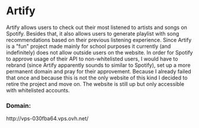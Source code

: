 <h1>Artify</h1>

Artify allows users to check out their most listened to artists and songs on Spotify. Besides that, it also allows users to generate playlist with song recommendations based on their previous listening experience.
Since Artify is a "fun" project made mainly for school purposes it currently (and indefinitely) does not allow outside users on the website. In order for Spotify to approve usage of their API to non-whitelisted users, I would have to rebrand (since Artify apparently sounds to similar to Spotify), set up a more permanent domain and pray for their approvement. Because I already failed that once and because this is not the only website of this kind I decided to retire the project and move on. The website is still up but only accessible with whitelisted accounts.

<h3>Domain:</h3>
http://vps-030fba64.vps.ovh.net/
